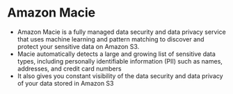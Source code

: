 
# Amazon Macie
- Amazon Macie is a fully managed data security and data privacy service that uses machine learning and pattern matching 
  to discover and protect your sensitive data on Amazon S3. 
- Macie automatically detects a large and growing list of sensitive data types, including personally identifiable 
  information (PII) such as names, addresses, and credit card numbers
- It also gives you constant visibility of the data security and data privacy of your data stored in Amazon S3